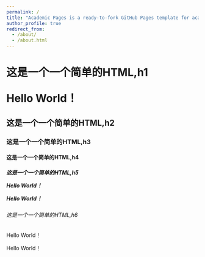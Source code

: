 ```yaml
---
permalink: /
title: "Academic Pages is a ready-to-fork GitHub Pages template for academic personal websites"
author_profile: true
redirect_from: 
  - /about/
  - /about.html
---
```


<html>
    <head>
        <title>这个是标题</title>
    </head>
    <body>
        <h1>这是一个一个简单的HTML,h1
            <p>Hello World！</p>
        </h1>
        <h2>这是一个一个简单的HTML,h2</h2>
        <h3>这是一个一个简单的HTML,h3</h3>
        <h4>这是一个一个简单的HTML,h4</h4>
        <h5>这是一个一个简单的HTML,h5
            <p>Hello World！</p>
            <p>Hello World！</p>
            <h6>这是一个一个简单的HTML,h6</h6>
            <p>Hello World！</p>
            <p>Hello World！</p>
        </h5>
    </body>
</html>
